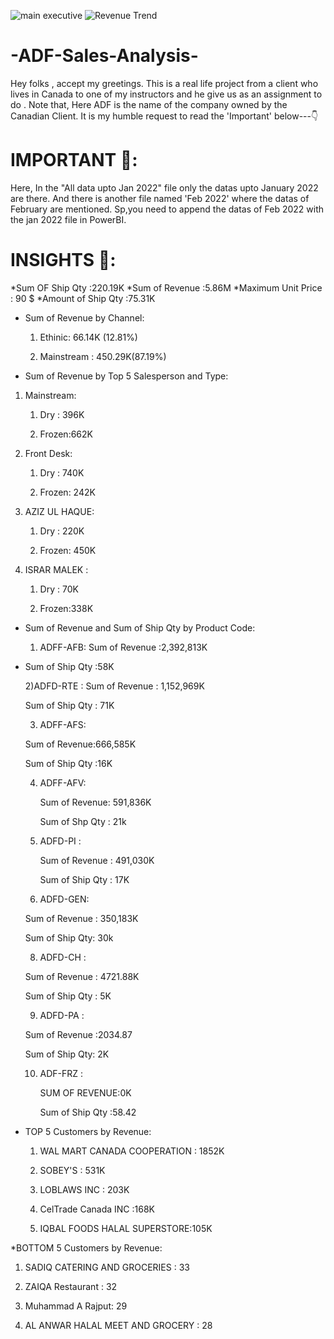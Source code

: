 ![main executive](https://github.com/user-attachments/assets/1e2927c5-3cb3-4f6b-95c3-60935f16c8bd)
![Revenue Trend](https://github.com/user-attachments/assets/6d406c06-98ab-4785-b706-6353205b7d74)


# -ADF-Sales-Analysis-
Hey folks , accept my greetings. This is a real life project from a client who lives in Canada to one of my instructors and he give us as an assignment to do . Note that, Here ADF is the name of the company owned by the Canadian Client. It is my humble request to read the 'Important' below---👇

# IMPORTANT 💾:
Here, In the "All data upto Jan 2022" file only the datas upto January 2022 are there. And there is another file named 'Feb 2022' where the datas of February are mentioned. Sp,you need to append the datas of
Feb 2022 with the jan 2022 file in PowerBI.

# INSIGHTS 💎:
 *Sum OF Ship Qty :220.19K
 *Sum of Revenue :5.86M
 *Maximum Unit Price : 90 $
 *Amount of Ship Qty :75.31K
 

* Sum of Revenue by Channel:
  1) Ethinic: 66.14K (12.81%)
  
  3) Mainstream : 450.29K(87.19%)

* Sum of Revenue by Top 5 Salesperson and Type:
  
1) Mainstream:
   1) Dry : 396K
      
   2) Frozen:662K
    
2) Front Desk:
   
   1) Dry : 740K
      
   2) Frozen: 242K
    

3) AZIZ UL HAQUE:
   
   1) Dry :  220K
      
   2) Frozen: 450K

4) ISRAR MALEK :
   
   1) Dry : 70K
      
   2) Frozen:338K

* Sum of Revenue and Sum of Ship Qty by Product Code:
  
  1) ADFF-AFB:
     Sum of Revenue :2,392,813K
* 
     Sum of Ship Qty :58K


  2)ADFD-RTE :
    Sum of Revenue : 1,152,969K


    Sum of Ship Qty : 71K


  3) ADFF-AFS:
     
  Sum of Revenue:666,585K

     
     Sum of Ship Qty :16K


  4) ADFF-AFV:
     

      Sum of Revenue: 591,836K
  
     
     Sum of Shp Qty : 21k


  6) ADFD-PI :
     

     Sum of Revenue : 491,030K
 
     
     Sum of Ship Qty : 17K
     

   7) ADFD-GEN:
  
 
     
     Sum of Revenue : 350,183K

     
     Sum of Ship Qty: 30k



  8) ADFD-CH :
      
    Sum of Revenue : 4721.88K



    Sum of Ship Qty : 5K


  9) ADFD-PA :
  
    Sum of Revenue :2034.87

  
    Sum of Ship Qty: 2K
  
  
  10) ADF-FRZ :
      
  
      SUM OF REVENUE:0K
  
      Sum of Ship Qty :58.42
      

* TOP 5 Customers by Revenue:
  
  1) WAL MART CANADA COOPERATION : 1852K
     
  2) SOBEY'S : 531K
     
  3) LOBLAWS INC : 203K
     
  4) CelTrade Canada INC :168K
     
  5) IQBAL FOODS HALAL SUPERSTORE:105K
          
 *BOTTOM 5 Customers by Revenue:
  1) SADIQ CATERING AND GROCERIES  : 33
     
  2) ZAIQA Restaurant : 32
     
  3) Muhammad A Rajput: 29
     
  5) AL ANWAR HALAL MEET AND GROCERY : 28
    
  
